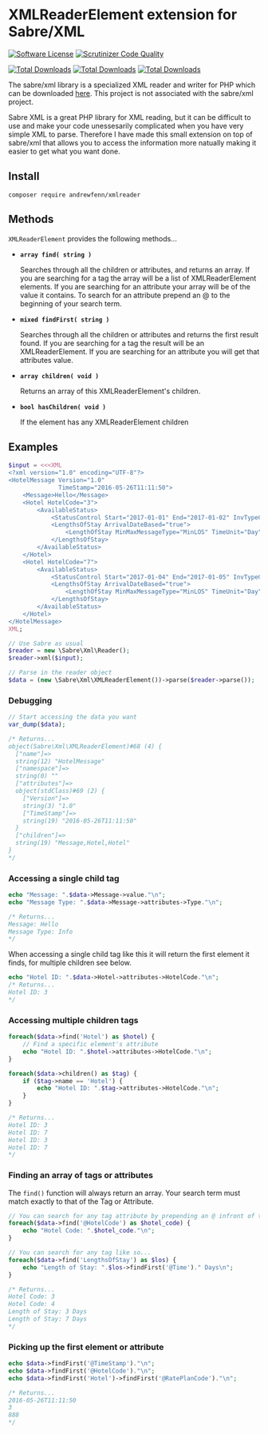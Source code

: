 XMLReaderElement extension for Sabre/XML
=========

[![Software License](https://img.shields.io/badge/license-BSD-brightgreen.svg?style=flat-square)](LICENSE)
[![Scrutinizer Code Quality](https://scrutinizer-ci.com/g/andrewfenn/XMLReaderElement/badges/quality-score.png?b=master)](https://scrutinizer-ci.com/g/andrewfenn/XMLReaderElement/?branch=master)

[![Total Downloads](https://img.shields.io/packagist/dd/andrewfenn/xmlreader.svg?style=flat-square)](https://packagist.org/packages/andrewfenn/xmlreader)
[![Total Downloads](https://img.shields.io/packagist/dm/andrewfenn/xmlreader.svg?style=flat-square)](https://packagist.org/packages/andrewfenn/xmlreader)
[![Total Downloads](https://img.shields.io/packagist/dt/andrewfenn/xmlreader.svg?style=flat-square)](https://packagist.org/packages/andrewfenn/xmlreader)

The sabre/xml library is a specialized XML reader and writer for PHP which can be downloaded [here](http://sabre.io/xml/). This project is not associated with the sabre/xml project.

Sabre XML is a great PHP library for XML reading, but it can be difficult to use and make your code unessesarily complicated when you have very simple XML to parse. Therefore I have made this small extension on top of sabre/xml that allows you to access the information more natually making it easier to get what you want done.

## Install

```composer require andrewfenn/xmlreader```


## Methods

```XMLReaderElement``` provides the following methods...

* **```array find( string )```**

  Searches through all the children or attributes, and returns an array. If you are searching for a tag the array will be a list of XMLReaderElement elements. If you are searching for an attribute your array will be of the value it contains. To search for an attribute prepend an @ to the beginning of your search term.

* **```mixed findFirst( string )```**

  Searches through all the children or attributes and returns the first result found. If you are searching for a tag the result will be an XMLReaderElement. If you are searching for an attribute you will get that attributes value.

* **```array children( void )```**

  Returns an array of this XMLReaderElement's children.

* **```bool hasChildren( void )```**

  If the element has any XMLReaderElement children

## Examples

```php
$input = <<<XML
<?xml version="1.0" encoding="UTF-8"?>
<HotelMessage Version="1.0"
              TimeStamp="2016-05-26T11:11:50">
    <Message>Hello</Message>
    <Hotel HotelCode="3">
        <AvailableStatus>
            <StatusControl Start="2017-01-01" End="2017-01-02" InvTypeCode="999" RatePlanCode="888" />
            <LengthsOfStay ArrivalDateBased="true">
                <LengthOfStay MinMaxMessageType="MinLOS" TimeUnit="Day" Time="3" />
            </LengthsOfStay>
        </AvailableStatus>
    </Hotel>
    <Hotel HotelCode="7">
        <AvailableStatus>
            <StatusControl Start="2017-01-04" End="2017-01-05" InvTypeCode="111" RatePlanCode="444" />
            <LengthsOfStay ArrivalDateBased="true">
                <LengthOfStay MinMaxMessageType="MinLOS" TimeUnit="Day" Time="7" />
            </LengthsOfStay>
        </AvailableStatus>
    </Hotel>
</HotelMessage>
XML;

// Use Sabre as usual
$reader = new \Sabre\Xml\Reader();
$reader->xml($input);

// Parse in the reader object
$data = (new \Sabre\Xml\XMLReaderElement())->parse($reader->parse());
```

### Debugging
```php
// Start accessing the data you want
var_dump($data);

/* Returns...
object(Sabre\Xml\XMLReaderElement)#68 (4) {
  ["name"]=>
  string(12) "HotelMessage"
  ["namespace"]=>
  string(0) ""
  ["attributes"]=>
  object(stdClass)#69 (2) {
    ["Version"]=>
    string(3) "1.0"
    ["TimeStamp"]=>
    string(19) "2016-05-26T11:11:50"
  }
  ["children"]=>
  string(19) "Message,Hotel,Hotel"
}
*/
```
### Accessing a single child tag

```php
echo "Message: ".$data->Message->value."\n";
echo "Message Type: ".$data->Message->attributes->Type."\n";

/* Returns...
Message: Hello
Message Type: Info
*/
```
When accessing a single child tag like this it will return the first element it finds, for multiple children see below.

```php
echo "Hotel ID: ".$data->Hotel->attributes->HotelCode."\n";
/* Returns...
Hotel ID: 3
*/

```

### Accessing multiple children tags
```php
foreach($data->find('Hotel') as $hotel) {
    // Find a specific element's attribute
    echo "Hotel ID: ".$hotel->attributes->HotelCode."\n";
}

foreach($data->children() as $tag) {
    if ($tag->name == 'Hotel') {
        echo "Hotel ID: ".$tag->attributes->HotelCode."\n";
    }
}

/* Returns...
Hotel ID: 3
Hotel ID: 7
Hotel ID: 3
Hotel ID: 7
*/
```

### Finding an array of tags or attributes

The ```find()``` function will always return an array. Your search term must match exactly to that of the Tag or Attribute.

```php
// You can search for any tag attribute by prepending an @ infront of the attribute's name like so...
foreach($data->find('@HotelCode') as $hotel_code) {
    echo "Hotel Code: ".$hotel_code."\n";
}

// You can search for any tag like so...
foreach($data->find('LengthsOfStay') as $los) {
    echo "Length of Stay: ".$los->findFirst('@Time')." Days\n";
}

/* Returns...
Hotel Code: 3
Hotel Code: 4
Length of Stay: 3 Days
Length of Stay: 7 Days
*/
```

### Picking up the first element or attribute
```php
echo $data->findFirst('@TimeStamp')."\n";
echo $data->findFirst('@HotelCode')."\n";
echo $data->findFirst('Hotel')->findFirst('@RatePlanCode')."\n";

/* Returns...
2016-05-26T11:11:50
3
888
*/
```
